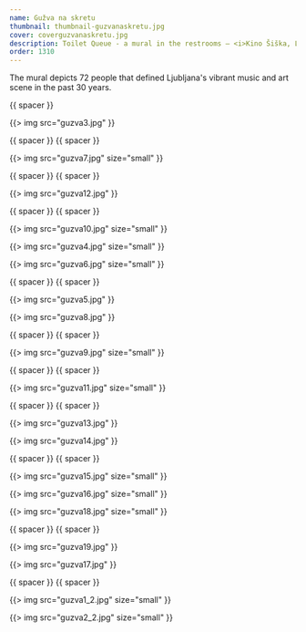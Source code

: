 ```yaml
---
name: Gužva na skretu
thumbnail: thumbnail-guzvanaskretu.jpg
cover: coverguzvanaskretu.jpg
description: Toilet Queue - a mural in the restrooms — <i>Kino Šiška, Ljubljana / 2011</i>
order: 1310
---
```


The mural depicts 72 people that defined Ljubljana's vibrant music and art scene in the past 30 years.

{{ spacer }}

{{> img src="guzva3.jpg" }}

{{ spacer }} {{ spacer }}

{{> img src="guzva7.jpg" size="small" }}

{{ spacer }} {{ spacer }}

{{> img src="guzva12.jpg" }}

{{ spacer }} {{ spacer }}

{{> img src="guzva10.jpg" size="small" }}

{{> img src="guzva4.jpg" size="small" }}

{{> img src="guzva6.jpg" size="small" }}

{{ spacer }} {{ spacer }}

{{> img src="guzva5.jpg" }}

{{> img src="guzva8.jpg" }}

{{ spacer }} {{ spacer }}

{{> img src="guzva9.jpg" size="small" }}

{{ spacer }} {{ spacer }}

{{> img src="guzva11.jpg" size="small" }}

{{ spacer }} {{ spacer }}

{{> img src="guzva13.jpg" }}

{{> img src="guzva14.jpg" }}

{{ spacer }} {{ spacer }}

{{> img src="guzva15.jpg" size="small"  }}

{{> img src="guzva16.jpg" size="small" }}

{{> img src="guzva18.jpg" size="small" }}

{{ spacer }} {{ spacer }}

{{> img src="guzva19.jpg" }}

{{> img src="guzva17.jpg" }}

{{ spacer }} {{ spacer }}

{{> img src="guzva1_2.jpg" size="small" }}

{{> img src="guzva2_2.jpg" size="small" }}
